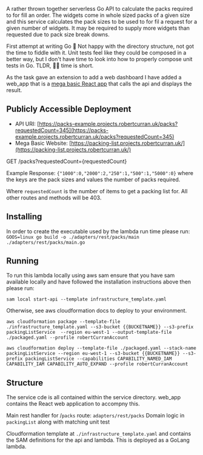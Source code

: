 A rather thrown together serverless Go API to calculate the packs required to for fill an order. The widgets come in whole sized packs of a 
given size and this service calculates the pack sizes to be used to for fil a request for a given number of widgets. It may be required to 
supply more widgets than requested due to pack size break downs.

First attempt at writing Go 🤔 Not happy with the directory structure, not got the time to fiddle with it. Unit tests feel like they could be composed in a better way, but I don't have time to look into how to properly compose unit tests in Go. TLDR, 🤷‍♂️ time is short.

As the task gave an extension to add a web dashboard I have added a web_app that is a [mega basic React app](https://packing-list.projects.robertcurran.uk/) that calls the api and displays the result.

## Publicly Accessible Deployment
* API URI: [https://packs-example.projects.robertcurran.uk/packs?requestedCount=345](https://packs-example.projects.robertcurran.uk/packs?requestedCount=345)
* Mega Basic Website: [https://packing-list.projects.robertcurran.uk/](https://packing-list.projects.robertcurran.uk/)

GET /packs?requestedCount={requestedCount}

Example Response: `{"1000":0,"2000":2,"250":1,"500":1,"5000":0}`
where the keys are the pack sizes and values the number of packs required.

Where `requestedCount` is the number of items to get a packing list for. All other routes and methods will be 403.

## Installing
In order to create the executable used by the lambda run time please run:
`GOOS=linux go build -o ./adapters/rest/packs/main ./adapters/rest/packs/main.go`


## Running 

To run this lambda locally using aws sam ensure that you have sam available locally 
and have followed the installation instructions above then
please run:

`sam local start-api --template infrastructure_template.yaml`

Otherwise, see aws cloudformation docs to deploy to your environment.

```shell
aws cloudformation package --template-file ./infrastructure_template.yaml --s3-bucket {{BUCKETNAME}} --s3-prefix packingListService  --region eu-west-1 --output-template-file ./packaged.yaml --profile robertCurranAccount

aws cloudformation deploy --template-file ./packaged.yaml --stack-name packingListService --region eu-west-1 --s3-bucket {{BUCKETNAME}} --s3-prefix packingListService --capabilities CAPABILITY_NAMED_IAM CAPABILITY_IAM CAPABILITY_AUTO_EXPAND --profile robertCurranAccount

```

## Structure

The service cde is all contained within the service directory. web_app contains the React web application to accompny this.

Main rest handler for /`packs` route: `adapters/rest/packs`
Domain logic in  `packingList` along with matching unit test

Cloudformation template at `./infrastructure_template.yaml` and contains the SAM definitions for the api and lambda.
This is deployed as a GoLang lambda.